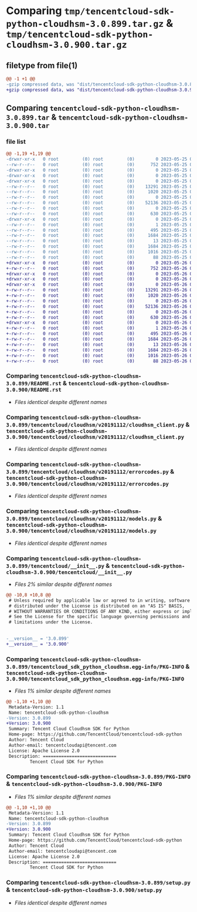 # Comparing `tmp/tencentcloud-sdk-python-cloudhsm-3.0.899.tar.gz` & `tmp/tencentcloud-sdk-python-cloudhsm-3.0.900.tar.gz`

## filetype from file(1)

```diff
@@ -1 +1 @@
-gzip compressed data, was "dist/tencentcloud-sdk-python-cloudhsm-3.0.899.tar", last modified: Thu May 25 00:22:24 2023, max compression
+gzip compressed data, was "dist/tencentcloud-sdk-python-cloudhsm-3.0.900.tar", last modified: Fri May 26 02:14:27 2023, max compression
```

## Comparing `tencentcloud-sdk-python-cloudhsm-3.0.899.tar` & `tencentcloud-sdk-python-cloudhsm-3.0.900.tar`

### file list

```diff
@@ -1,19 +1,19 @@
-drwxr-xr-x   0 root         (0) root         (0)        0 2023-05-25 00:22:24.000000 tencentcloud-sdk-python-cloudhsm-3.0.899/
--rw-r--r--   0 root         (0) root         (0)      752 2023-05-25 00:22:24.000000 tencentcloud-sdk-python-cloudhsm-3.0.899/README.rst
-drwxr-xr-x   0 root         (0) root         (0)        0 2023-05-25 00:22:24.000000 tencentcloud-sdk-python-cloudhsm-3.0.899/tencentcloud/
-drwxr-xr-x   0 root         (0) root         (0)        0 2023-05-25 00:22:24.000000 tencentcloud-sdk-python-cloudhsm-3.0.899/tencentcloud/cloudhsm/
-drwxr-xr-x   0 root         (0) root         (0)        0 2023-05-25 00:22:24.000000 tencentcloud-sdk-python-cloudhsm-3.0.899/tencentcloud/cloudhsm/v20191112/
--rw-r--r--   0 root         (0) root         (0)    13291 2023-05-25 00:22:24.000000 tencentcloud-sdk-python-cloudhsm-3.0.899/tencentcloud/cloudhsm/v20191112/cloudhsm_client.py
--rw-r--r--   0 root         (0) root         (0)     1020 2023-05-25 00:22:24.000000 tencentcloud-sdk-python-cloudhsm-3.0.899/tencentcloud/cloudhsm/v20191112/errorcodes.py
--rw-r--r--   0 root         (0) root         (0)        0 2023-05-25 00:22:24.000000 tencentcloud-sdk-python-cloudhsm-3.0.899/tencentcloud/cloudhsm/v20191112/__init__.py
--rw-r--r--   0 root         (0) root         (0)    52136 2023-05-25 00:22:24.000000 tencentcloud-sdk-python-cloudhsm-3.0.899/tencentcloud/cloudhsm/v20191112/models.py
--rw-r--r--   0 root         (0) root         (0)        0 2023-05-25 00:22:24.000000 tencentcloud-sdk-python-cloudhsm-3.0.899/tencentcloud/cloudhsm/__init__.py
--rw-r--r--   0 root         (0) root         (0)      630 2023-05-25 00:22:24.000000 tencentcloud-sdk-python-cloudhsm-3.0.899/tencentcloud/__init__.py
-drwxr-xr-x   0 root         (0) root         (0)        0 2023-05-25 00:22:24.000000 tencentcloud-sdk-python-cloudhsm-3.0.899/tencentcloud_sdk_python_cloudhsm.egg-info/
--rw-r--r--   0 root         (0) root         (0)        1 2023-05-25 00:22:24.000000 tencentcloud-sdk-python-cloudhsm-3.0.899/tencentcloud_sdk_python_cloudhsm.egg-info/dependency_links.txt
--rw-r--r--   0 root         (0) root         (0)      495 2023-05-25 00:22:24.000000 tencentcloud-sdk-python-cloudhsm-3.0.899/tencentcloud_sdk_python_cloudhsm.egg-info/SOURCES.txt
--rw-r--r--   0 root         (0) root         (0)     1684 2023-05-25 00:22:24.000000 tencentcloud-sdk-python-cloudhsm-3.0.899/tencentcloud_sdk_python_cloudhsm.egg-info/PKG-INFO
--rw-r--r--   0 root         (0) root         (0)       13 2023-05-25 00:22:24.000000 tencentcloud-sdk-python-cloudhsm-3.0.899/tencentcloud_sdk_python_cloudhsm.egg-info/top_level.txt
--rw-r--r--   0 root         (0) root         (0)     1684 2023-05-25 00:22:24.000000 tencentcloud-sdk-python-cloudhsm-3.0.899/PKG-INFO
--rw-r--r--   0 root         (0) root         (0)     1016 2023-05-25 00:22:24.000000 tencentcloud-sdk-python-cloudhsm-3.0.899/setup.py
--rw-r--r--   0 root         (0) root         (0)       88 2023-05-25 00:22:24.000000 tencentcloud-sdk-python-cloudhsm-3.0.899/setup.cfg
+drwxr-xr-x   0 root         (0) root         (0)        0 2023-05-26 02:14:27.000000 tencentcloud-sdk-python-cloudhsm-3.0.900/
+-rw-r--r--   0 root         (0) root         (0)      752 2023-05-26 02:14:27.000000 tencentcloud-sdk-python-cloudhsm-3.0.900/README.rst
+drwxr-xr-x   0 root         (0) root         (0)        0 2023-05-26 02:14:27.000000 tencentcloud-sdk-python-cloudhsm-3.0.900/tencentcloud/
+drwxr-xr-x   0 root         (0) root         (0)        0 2023-05-26 02:14:27.000000 tencentcloud-sdk-python-cloudhsm-3.0.900/tencentcloud/cloudhsm/
+drwxr-xr-x   0 root         (0) root         (0)        0 2023-05-26 02:14:27.000000 tencentcloud-sdk-python-cloudhsm-3.0.900/tencentcloud/cloudhsm/v20191112/
+-rw-r--r--   0 root         (0) root         (0)    13291 2023-05-26 02:14:27.000000 tencentcloud-sdk-python-cloudhsm-3.0.900/tencentcloud/cloudhsm/v20191112/cloudhsm_client.py
+-rw-r--r--   0 root         (0) root         (0)     1020 2023-05-26 02:14:27.000000 tencentcloud-sdk-python-cloudhsm-3.0.900/tencentcloud/cloudhsm/v20191112/errorcodes.py
+-rw-r--r--   0 root         (0) root         (0)        0 2023-05-26 02:14:27.000000 tencentcloud-sdk-python-cloudhsm-3.0.900/tencentcloud/cloudhsm/v20191112/__init__.py
+-rw-r--r--   0 root         (0) root         (0)    52136 2023-05-26 02:14:27.000000 tencentcloud-sdk-python-cloudhsm-3.0.900/tencentcloud/cloudhsm/v20191112/models.py
+-rw-r--r--   0 root         (0) root         (0)        0 2023-05-26 02:14:27.000000 tencentcloud-sdk-python-cloudhsm-3.0.900/tencentcloud/cloudhsm/__init__.py
+-rw-r--r--   0 root         (0) root         (0)      630 2023-05-26 02:14:27.000000 tencentcloud-sdk-python-cloudhsm-3.0.900/tencentcloud/__init__.py
+drwxr-xr-x   0 root         (0) root         (0)        0 2023-05-26 02:14:27.000000 tencentcloud-sdk-python-cloudhsm-3.0.900/tencentcloud_sdk_python_cloudhsm.egg-info/
+-rw-r--r--   0 root         (0) root         (0)        1 2023-05-26 02:14:27.000000 tencentcloud-sdk-python-cloudhsm-3.0.900/tencentcloud_sdk_python_cloudhsm.egg-info/dependency_links.txt
+-rw-r--r--   0 root         (0) root         (0)      495 2023-05-26 02:14:27.000000 tencentcloud-sdk-python-cloudhsm-3.0.900/tencentcloud_sdk_python_cloudhsm.egg-info/SOURCES.txt
+-rw-r--r--   0 root         (0) root         (0)     1684 2023-05-26 02:14:27.000000 tencentcloud-sdk-python-cloudhsm-3.0.900/tencentcloud_sdk_python_cloudhsm.egg-info/PKG-INFO
+-rw-r--r--   0 root         (0) root         (0)       13 2023-05-26 02:14:27.000000 tencentcloud-sdk-python-cloudhsm-3.0.900/tencentcloud_sdk_python_cloudhsm.egg-info/top_level.txt
+-rw-r--r--   0 root         (0) root         (0)     1684 2023-05-26 02:14:27.000000 tencentcloud-sdk-python-cloudhsm-3.0.900/PKG-INFO
+-rw-r--r--   0 root         (0) root         (0)     1016 2023-05-26 02:14:27.000000 tencentcloud-sdk-python-cloudhsm-3.0.900/setup.py
+-rw-r--r--   0 root         (0) root         (0)       88 2023-05-26 02:14:27.000000 tencentcloud-sdk-python-cloudhsm-3.0.900/setup.cfg
```

### Comparing `tencentcloud-sdk-python-cloudhsm-3.0.899/README.rst` & `tencentcloud-sdk-python-cloudhsm-3.0.900/README.rst`

 * *Files identical despite different names*

### Comparing `tencentcloud-sdk-python-cloudhsm-3.0.899/tencentcloud/cloudhsm/v20191112/cloudhsm_client.py` & `tencentcloud-sdk-python-cloudhsm-3.0.900/tencentcloud/cloudhsm/v20191112/cloudhsm_client.py`

 * *Files identical despite different names*

### Comparing `tencentcloud-sdk-python-cloudhsm-3.0.899/tencentcloud/cloudhsm/v20191112/errorcodes.py` & `tencentcloud-sdk-python-cloudhsm-3.0.900/tencentcloud/cloudhsm/v20191112/errorcodes.py`

 * *Files identical despite different names*

### Comparing `tencentcloud-sdk-python-cloudhsm-3.0.899/tencentcloud/cloudhsm/v20191112/models.py` & `tencentcloud-sdk-python-cloudhsm-3.0.900/tencentcloud/cloudhsm/v20191112/models.py`

 * *Files identical despite different names*

### Comparing `tencentcloud-sdk-python-cloudhsm-3.0.899/tencentcloud/__init__.py` & `tencentcloud-sdk-python-cloudhsm-3.0.900/tencentcloud/__init__.py`

 * *Files 2% similar despite different names*

```diff
@@ -10,8 +10,8 @@
 # Unless required by applicable law or agreed to in writing, software
 # distributed under the License is distributed on an "AS IS" BASIS,
 # WITHOUT WARRANTIES OR CONDITIONS OF ANY KIND, either express or implied.
 # See the License for the specific language governing permissions and
 # limitations under the License.
 
 
-__version__ = '3.0.899'
+__version__ = '3.0.900'
```

### Comparing `tencentcloud-sdk-python-cloudhsm-3.0.899/tencentcloud_sdk_python_cloudhsm.egg-info/PKG-INFO` & `tencentcloud-sdk-python-cloudhsm-3.0.900/tencentcloud_sdk_python_cloudhsm.egg-info/PKG-INFO`

 * *Files 1% similar despite different names*

```diff
@@ -1,10 +1,10 @@
 Metadata-Version: 1.1
 Name: tencentcloud-sdk-python-cloudhsm
-Version: 3.0.899
+Version: 3.0.900
 Summary: Tencent Cloud Cloudhsm SDK for Python
 Home-page: https://github.com/TencentCloud/tencentcloud-sdk-python
 Author: Tencent Cloud
 Author-email: tencentcloudapi@tencent.com
 License: Apache License 2.0
 Description: ============================
         Tencent Cloud SDK for Python
```

### Comparing `tencentcloud-sdk-python-cloudhsm-3.0.899/PKG-INFO` & `tencentcloud-sdk-python-cloudhsm-3.0.900/PKG-INFO`

 * *Files 1% similar despite different names*

```diff
@@ -1,10 +1,10 @@
 Metadata-Version: 1.1
 Name: tencentcloud-sdk-python-cloudhsm
-Version: 3.0.899
+Version: 3.0.900
 Summary: Tencent Cloud Cloudhsm SDK for Python
 Home-page: https://github.com/TencentCloud/tencentcloud-sdk-python
 Author: Tencent Cloud
 Author-email: tencentcloudapi@tencent.com
 License: Apache License 2.0
 Description: ============================
         Tencent Cloud SDK for Python
```

### Comparing `tencentcloud-sdk-python-cloudhsm-3.0.899/setup.py` & `tencentcloud-sdk-python-cloudhsm-3.0.900/setup.py`

 * *Files identical despite different names*

